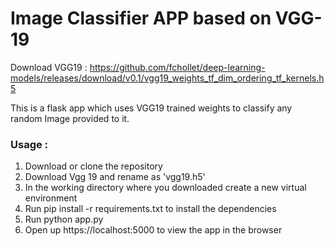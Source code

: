 # Image Classifier APP based on VGG-19

Download VGG19 : https://github.com/fchollet/deep-learning-models/releases/download/v0.1/vgg19_weights_tf_dim_ordering_tf_kernels.h5

This is a flask app which uses VGG19 trained weights to classify any random Image provided to it.

### Usage :

1. Download or clone the repository
2. Download Vgg 19 and rename as 'vgg19.h5'
3. In the working directory where you downloaded create a new virtual environment
4. Run pip install -r requirements.txt to install the dependencies
5. Run python app.py
6. Open up https://localhost:5000 to view the app in the browser
